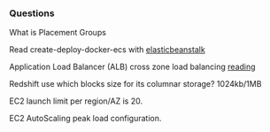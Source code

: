 ### Questions

What is Placement Groups

Read create-deploy-docker-ecs with [elasticbeanstalk](https://docs.aws.amazon.com/elasticbeanstalk/latest/dg/create_deploy_docker_ecs.html#create_deploy_docker_ecs_platform)

Application Load Balancer (ALB) cross zone load balancing [reading](https://amazonaws-china.com/blogs/aws/new-host-based-routing-support-for-aws-application-load-balancers/)

Redshift use which blocks size for its columnar storage? 1024kb/1MB 

EC2 launch limit per region/AZ is 20.

EC2 AutoScaling peak load configuration.



